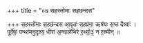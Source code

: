 +++
title = "०७ सहस्तोमाः सहछन्दस"

+++
स॒हस्तो॑माः स॒हछ॑न्दस आ॒वृतः॑ स॒हप्र॑मा॒ ऋष॑यः स॒प्त दैव्याः॑ ।  
पूर्वे॑षां॒ पन्था॑मनु॒दृश्य॒ धीरा॑ अ॒न्वाले॑भिरे र॒थ्यो॒३॒॑ न र॒श्मीन् ॥